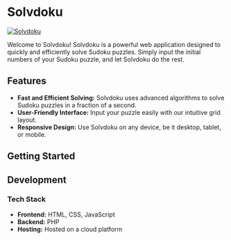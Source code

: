 # Solvdoku

[![Solvdoku](https://solvdoku.com/assets/images/logo.png)](https://solvdoku.com/)

Welcome to Solvdoku! Solvdoku is a powerful web application designed to quickly and efficiently solve Sudoku puzzles. Simply input the initial numbers of your Sudoku puzzle, and let Solvdoku do the rest.

## Features

- **Fast and Efficient Solving:** Solvdoku uses advanced algorithms to solve Sudoku puzzles in a fraction of a second.
- **User-Friendly Interface:** Input your puzzle easily with our intuitive grid layout.
- **Responsive Design:** Use Solvdoku on any device, be it desktop, tablet, or mobile.

## Getting Started

## Development

### Tech Stack

- **Frontend:** HTML, CSS, JavaScript
- **Backend:** PHP
- **Hosting:** Hosted on a cloud platform

